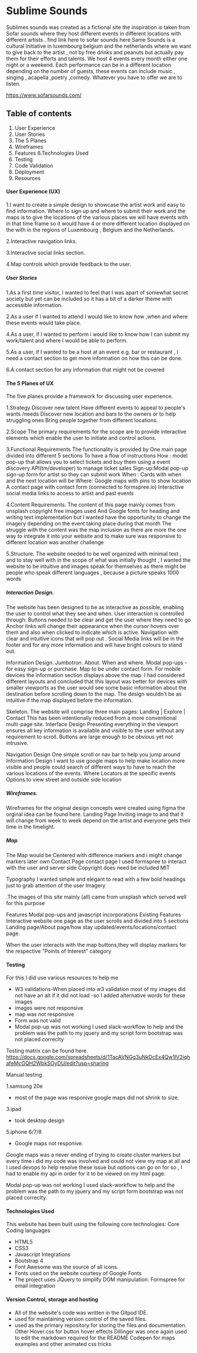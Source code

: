 # Sublime Sounds 


Sublimes sounds was created as a fictional site the inspiration is taken from Sofar sounds where they host different events in different locations with different artists . 
find link here to sofar sounds here
Same Sounds is a cultural Initiative in luxembourg belgium and the netherlands where we want to give back to the artist , not by free drinks and peanuts but actually pay them for their efforts and talents. We host 4 events every month either one night or a weekend. Each performance can be in a different location depending on the number of guests, these events can include music , singing , acapella ,poetry ,comedy. Whatever you have to offer we are to listen.

https://www.sofarsounds.com/

## Table of contents
 1. User Experience
 2. User Stories
 3. The 5 Planes
 4. Wireframes
 5. Features
 6.Technologies Used
 7. Testing
 8. Code Validation
 10. Deployment
 11. Resources


#### User Experience (UX)
1.I want to create a simple design to showcase the artist work and easy to find information. Where to sign up and where to submit their work  and the maps is to give the locations of the various places we will have events with in that time frame so it would have 4 or more different location displayed on the with in the regions of Luxembourg , Belgium and the Netherlands.

2.Interactive navigation links.

3.Interactive social links section.

4.Map controls which provide feedback to the user.

##### User Stories
1.As a first time visitor, I wanted to feel that I was apart of somewhat secret society but yet can be included so it has a bit of a darker theme with accessible information.

2.As a user if I wanted to attend I would like to know how ,when and where these events would take place.

4.As a user, if I wanted to perform i would like to know how I can submit my work/talent and where I would be able to perform.

5.As a user, if I wanted to be a host at an event e.g. bar or restaurant , I need a contact section to get more information on how this can be done. 

6.A contact section for any information that might not be covered
 
#### The 5 Planes of UX
The five planes provide a framework for discussing user experience.

1.Strategy
Discover new talent 
Have different events to appeal to people's wants /needs 
Discover new location and bars to the owners or to help struggling ones
Bring people together from different locations.

2.Scope
The primary requirements for the scope are to provide interactive elements which enable the user to initiate and control actions.

3.Functional Requirements
The functionality is provided by
One main page divided into different 5 sections 
To have a flow of instructions 
How : model pop-up that allows you to select tickets and buy them using a event     discovery API(tm/developer) to manage ticket sales 
Sign-up:Modal pop-up sign-up form for artist so they can submit work 
When : Cards with when and the next  location will be 
Where: Google maps with pins to show location 
A contact page with contact form (connected to formspree.io)
Interactive social media links to access to artist and past events 

4.Content Requirements.
The content of this page mainly comes from unsplash copyright free images used And Google fonts for heading and writing text implementation but I wanted have the opportunity to change the imagery depending on the event taking place during that month
The struggle with the content was the map inclusion as there are more the  one way to integrate it into your website and to make sure was responsive to different location was another challenge 

5.Structure.
The website needed to be well organized with minimal text , and to stay well with in the scope of what was initially thought , I wanted the website to be intuitive and images speak for themselves as there might be people who speak different languages , because a picture speaks 1000 words 

##### Interaction Design.
The website has been designed to be as interactive as possible, enabling the user to control what they see and when. User interaction is controlled through:
Buttons needed to be clear and get the user where they need to go 
Anchor links will change their appearance when the cursor hovers over them and also when clicked to indicate which is active.
Navigation  with clear and intuitive icons that will pop out .
Social Media links will be in the footer and for any more information and will have bright colours to stand out.
 
Information Design.
Jumbotron. 
About.
When and where. 
Modal pop-ups -for easy sign-up or purchase. 
Map to be under contact form. 
For mobile devices the information section displays above the map.
I had considered different layouts and concluded that this layout was better for devices with smaller viewports as the user would see some basic information about the destination before scrolling down to the map. The design wouldn't be as intuitive if the map displayed before the information.

Skeleton.
The website will comprise three main pages:
Landing | Explore | Contact
This has been intentionally reduced from a more conventional multi-page site.
Interface Design
Presenting everything in the viewport ensures all key information is available and visible to the user without any requirement to scroll. Buttons are large enough to be obvious yet not intrusive.

Navigation Design 
 One simple scroll or nav bar to help you jump around
 Information Design
 I want to use google maps to help make location more visible and people could search of different ways to have to reach the various locations of the events.
Where 
 Locators at the specific events 
 Options to view street and outside side location

##### Wireframes. 
 Wireframes for the original design concepts were created using figma the orginal idea can be found here. 
 Landing Page
 Inviting image to and that it will change from week to week depend on the artist and everyone gets their time in the limelight. 
 
##### Map 
The Map would be Centered with difference markers and i might change markers later own
Contact Page
contact page
 I used formspree to interact with the user and server side 
Copyright does need be included MIT
 
 
Typography
I wanted simple and elegant to read with a few bold headings just to grab attention of the user
Imagery

.The images of this site mainly (all) came from unsplash which served well for this purpose 

Features
Modal pop-ups and javascript incorporations 
Existing Features
Interactive website one page as the user scrolls and divided into 5 sections 
Landing page/About page/how stay updated/events/locations/contact page.
 
When the user interacts with the map buttons,they will display markers for the respective "Points of Interest" category 
 
 
#### Testing
For this I did use various resources to help me 
- W3 validations-When placed into w3 validation most of my images did not have an alt if it did not load -so I added alternative words for these images
 - images were not responsive 
 - map was not responsive 
 - Form was not valid 
 - Modal pop-up was not working I used slack-workflow to help and the problem was the path to my jquery and my script form bootstrap was not placed correclty

Testing matrix can be found here.
https://docs.google.com/spreadsheets/d/1TacAVNGg3uNkDcEx4Qw1lV2iqhafeMcGQH2WbkSOyDU/edit?usp=sharing

Manual testing.

 1.samsung 20e 
   - most of the page was responive google maps did not shrink to size.
 
 3.ipad
   - took desktop design
 
 5.iphone 6/7/8 
   - Google maps not responive. 

Google maps was a never ending of  trying to create cluster markers  but every time i did my code was involved and could not view my map at all and I used devops to help resolve these issue but options can go on for so , I had to enable my api in order for it to be viewed on my html page. 

Modal pop-up was not working I used slack-workflow to help and the problem was the path to my jquery and my script form bootstrap was not placed correclty.
 

#### Technologies Used
This website has been built using the following core technologies:
Core Coding languages
 - HTML5
 - CSS3
 - Javascript
Integrations
 - Bootstrap 4
 - Font Awesome was the source of all icons.
 - Fonts used on the website courtesy of Google Fonts
 - The project uses JQuery to simplify DOM manipulation.
Formspree for email integration
 
 
 
#### Version Control, storage and hosting

 - All of the website's code was written in the Gitpod IDE.
 - used for maintaining version control of the saved files.
 - used as the primary repository for storing the files and documentation.
Other
Hover.css for button hover effects
Dillinger was once again used to edit the markdown required for the README 
Codepen for maps examples and other animated css tricks
